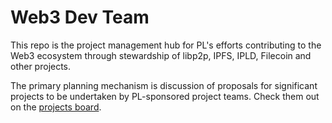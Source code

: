 # Web3 Dev Team

This repo is the project management hub for PL's efforts contributing to the Web3 ecosystem through stewardship of libp2p, IPFS, IPLD, Filecoin and other projects.

The primary planning mechanism is discussion of proposals for significant projects to be undertaken by PL-sponsored project teams. Check them out on the [projects board](https://github.com/protocol/web3-dev-team/projects/1).
